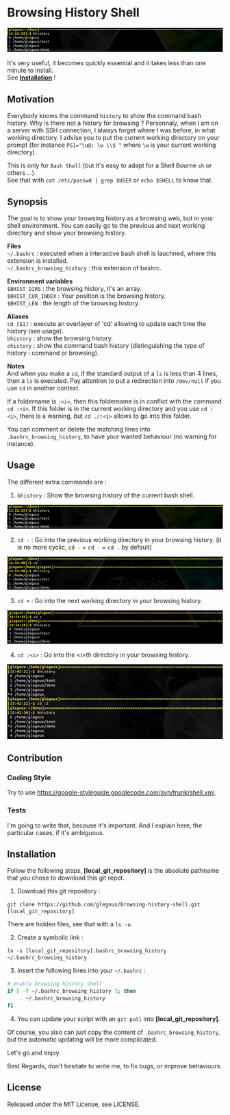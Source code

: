 # Browsing History Shell

![alt text][bhistory]

It's very useful, it becomes quickly essential and it takes less than one minute to install.  
See **[Installation](https://github.com/glegoux/browsing-history-shell/blob/master/README.md#installation)** !

## Motivation

Everybody knows the command `history` to show the command bash history. Why is there not a history for browsing ? Personnaly, when I am on a server with SSH connection, I always forget where I was before, in what working directory. I advise you to put the current working directory on your prompt (for instance `PS1="\u@: \w \\$ "` where `\w` is your current working directory).

This is only for `Bash Shell` (but it's easy to adapt for a Shell Bourne `sh` or others ...).  
See that with `cat /etc/passwd | grep $USER` or `echo $SHELL` to know that.

## Synopsis

The goal is to show your browsing history as a browsing web, but in your shell environment. You can easily go to the previous and next working directory and show your browsing history.   
  
**Files**   
  `~/.bashrc` : executed when a interactive bash shell is lauchned, where this extension is installed.  
  `~/.bashrc_browsing_history` : this extension of bashrc.  
  
**Environment variables**  
  `$BHIST_DIRS` : the browsing history, it's an array.  
  `$BHIST_CUR_INDEX` : Your position is the browsing history.  
  `$BHIST_LEN` : the length of the browsing history.
  
**Aliases**  
  `cd [$1]`  : execute an overlayer of 'cd' allowing to update each time the history (see usage).   
  `bhistory` : show the browsing history.  
  `chistory` : show the command bash history (distinguishing the type of history : command or browsing).  

**Notes**    
And when you make a `cd`, if the standard output of a `ls` is less than 4 lines, then a `ls` is executed. Pay attention to put a redirection into `/dev/null` if you use `cd` in another context. 
  
If a foldername is `:<i>`, then this foldername is in conflict with the command `cd :<i>`. If this folder is in the current working directory and you use `cd :<i>`, there is a warning, but `cd ./:<i>` allows to go into this folder.
  
You can comment or delete the matching lines into `.bashrc_browsing_history`, to have your wanted behaviour (no warning for instance).
  
## Usage

The different extra commands are :

1) `bhistory` : Show the browsing history of the current bash shell.

![alt text][bhistory]

2) `cd -` : Go into the previous working directory in your browsing history.
            (it is no more cyclic, `cd -` + `cd -` = `cd .` by default) 

![alt text][cdprevious]

3) `cd +` : Go into the next working directory in your browsing history.

![alt text][cdnext]

4) `cd :<i>` : Go into the *\<i\>th* directory in your browsing history.

![alt text][cdhistory]

## Contribution

### Coding Style

Try to use https://google-styleguide.googlecode.com/svn/trunk/shell.xml.

### Tests

I'm going to write that, because it's important. And I explain here, the particular cases, if it's ambiguous.

## Installation

Follow the following steps, **[local_git_repository]** is the absolute pathname that you chose to download this git repot.

1) Download this git repository :

```
git clone https://github.com/glegoux/browsing-history-shell.git [local_git_repository]
```

There are hidden files, see that with a `ls -a`.

2) Create a symbolic link :

```
ln -s [local_git_repository].bashrc_browsing_history ~/.bashrc_browsing_history
```

3) Insert the following lines into your `~/.bashrc` :

```bash
# enable browsing history shell
if [ -f ~/.bashrc_browsing_history ]; then
    . ~/.bashrc_browsing_history
fi
```

4) You can update your script with an `git pull` into **[local_git_repository]**.

Of course, you also can just copy the content of `.bashrc_browsing_history`, but the automatic updating will be more complicated. 

Let's go and enjoy.

Best Regards, don't hesitate to write me, to fix bugs, or improve behaviours.

## License 

Released under the MIT License, see LICENSE.

[bhistory]: https://github.com/glegoux/browsing-history-shell/blob/master/media/bhistory.png "bhistory"
[cdprevious]: https://github.com/glegoux/browsing-history-shell/blob/master/media/cdprevious.png "cdprevious"
[cdnext]: https://github.com/glegoux/browsing-history-shell/blob/master/media/cdnext.png "cdnext"
[cdhistory]: https://github.com/glegoux/browsing-history-shell/blob/master/media/cdhistory.png "cdhistory"

